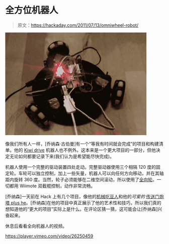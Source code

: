 # 全方位机器人

> 原文：<https://hackaday.com/2011/07/13/omniwheel-robot/>

![](img/ba18d5f0346b4f2a476628c0c73b24d4.png "robot")

像我们所有人一样，[乔纳森·古伯曼]有一个“等我有时间就会完成”的项目和构建清单。他的 [Kiwi drive](http://upnotnorth.net/2011/07/10/kiwii/) 机器人也不例外。这本来是一个更大项目的一部分，但他决定无论如何都要记录下来(我们认为是希望能尽快完成)。

机器人使用一个完整的驱动装置四处走动。完整驱动器使用三个相隔 120 度的固定轮。车轮可以独立控制，加上一些矢量，机器人可以向任何方向移动，并在其轴距内旋转 360 度。当然，轮子必须能够在二维空间滚动，所以使用了[全向轮](http://www.thingiverse.com/thing:4902)。一切都用 Wiimote 双截棍控制，动作非常流畅。

[乔纳森]一天前在 Hack 上有几个项目，像他的[机械吃豆人](http://hackaday.com/2011/02/14/pactuator-mechanical-pac-man-frame/)和他的*可爱的* [传送门炮塔 plus he](http://hackaday.com/2011/04/25/portal-turret-plushie-is-cute-and-harmless/)。[乔纳森]在他的项目中真正展示了他的艺术性和技巧，所以我们真的想知道他的“更大的项目”实际上是什么。在评论区猜一猜，这可能会让[乔纳森]兴奋起来。

休息后看看全向机器人的视频。

<https://player.vimeo.com/video/26250459>

</div> </body> </html>